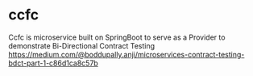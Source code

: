 # ccfc
Ccfc is microservice built on SpringBoot to serve as a Provider to demonstrate Bi-Directional Contract Testing https://medium.com/@boddupally.anji/microservices-contract-testing-bdct-part-1-c86d1ca8c57b
